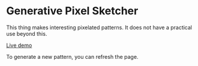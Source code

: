 # Generative Pixel Sketcher

This thing makes interesting pixelated patterns. It does not have a practical
use beyond this.

[Live demo](https://philsweirdpixels.netlify.app/)

To generate a new pattern, you can refresh the page.
